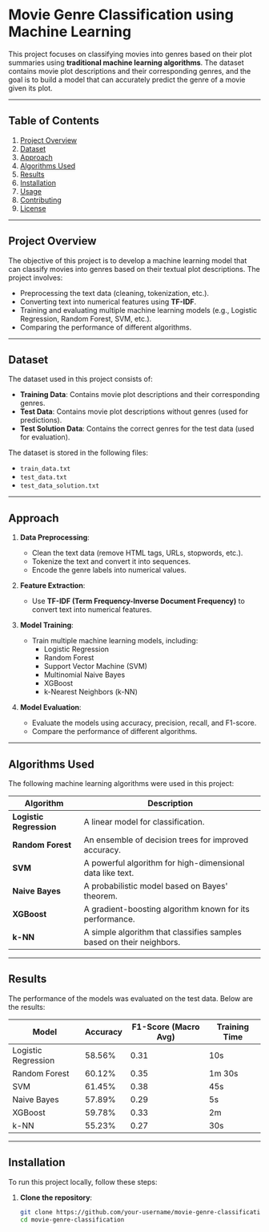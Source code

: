 # Movie Genre Classification using Machine Learning

This project focuses on classifying movies into genres based on their plot summaries using **traditional machine learning algorithms**. The dataset contains movie plot descriptions and their corresponding genres, and the goal is to build a model that can accurately predict the genre of a movie given its plot.

---

## Table of Contents
1. [Project Overview](#project-overview)
2. [Dataset](#dataset)
3. [Approach](#approach)
4. [Algorithms Used](#algorithms-used)
5. [Results](#results)
6. [Installation](#installation)
7. [Usage](#usage)
8. [Contributing](#contributing)
9. [License](#license)

---

## Project Overview

The objective of this project is to develop a machine learning model that can classify movies into genres based on their textual plot descriptions. The project involves:
- Preprocessing the text data (cleaning, tokenization, etc.).
- Converting text into numerical features using **TF-IDF**.
- Training and evaluating multiple machine learning models (e.g., Logistic Regression, Random Forest, SVM, etc.).
- Comparing the performance of different algorithms.

---

## Dataset

The dataset used in this project consists of:
- **Training Data**: Contains movie plot descriptions and their corresponding genres.
- **Test Data**: Contains movie plot descriptions without genres (used for predictions).
- **Test Solution Data**: Contains the correct genres for the test data (used for evaluation).

The dataset is stored in the following files:
- `train_data.txt`
- `test_data.txt`
- `test_data_solution.txt`

---

## Approach

1. **Data Preprocessing**:
   - Clean the text data (remove HTML tags, URLs, stopwords, etc.).
   - Tokenize the text and convert it into sequences.
   - Encode the genre labels into numerical values.

2. **Feature Extraction**:
   - Use **TF-IDF (Term Frequency-Inverse Document Frequency)** to convert text into numerical features.

3. **Model Training**:
   - Train multiple machine learning models, including:
     - Logistic Regression
     - Random Forest
     - Support Vector Machine (SVM)
     - Multinomial Naive Bayes
     - XGBoost
     - k-Nearest Neighbors (k-NN)

4. **Model Evaluation**:
   - Evaluate the models using accuracy, precision, recall, and F1-score.
   - Compare the performance of different algorithms.

---

## Algorithms Used

The following machine learning algorithms were used in this project:

| Algorithm               | Description                                                                 |
|-------------------------|-----------------------------------------------------------------------------|
| **Logistic Regression** | A linear model for classification.                                          |
| **Random Forest**       | An ensemble of decision trees for improved accuracy.                        |
| **SVM**                 | A powerful algorithm for high-dimensional data like text.                   |
| **Naive Bayes**         | A probabilistic model based on Bayes' theorem.                              |
| **XGBoost**             | A gradient-boosting algorithm known for its performance.                    |
| **k-NN**                | A simple algorithm that classifies samples based on their neighbors.        |

---

## Results

The performance of the models was evaluated on the test data. Below are the results:

| Model               | Accuracy | F1-Score (Macro Avg) | Training Time |
|---------------------|----------|----------------------|---------------|
| Logistic Regression | 58.56%   | 0.31                 | 10s           |
| Random Forest       | 60.12%   | 0.35                 | 1m 30s        |
| SVM                 | 61.45%   | 0.38                 | 45s           |
| Naive Bayes         | 57.89%   | 0.29                 | 5s            |
| XGBoost             | 59.78%   | 0.33                 | 2m            |
| k-NN                | 55.23%   | 0.27                 | 30s           |

---

## Installation

To run this project locally, follow these steps:

1. **Clone the repository**:
   ```bash
   git clone https://github.com/your-username/movie-genre-classification.git
   cd movie-genre-classification
